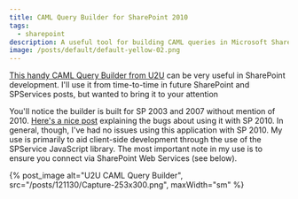 ```yaml
---
title: CAML Query Builder for SharePoint 2010
tags:
  - sharepoint
description: A useful tool for building CAML queries in Microsoft SharePoint 2010.
image: /posts/default/default-yellow-02.png
---
```


[This handy CAML Query Builder from U2U](http://www.u2u.be/res/tools/camlquerybuilder.aspx) can be very useful in SharePoint development. I'll use it from time-to-time in future SharePoint and SPServices posts, but wanted to bring it to your attention

You'll notice the builder is built for SP 2003 and 2007 without mention of 2010. [Here's a nice post](http://ranaictiu-technicalblog.blogspot.com/2011/01/u2u-caml-query-builder-for-sharepoint) explaining the bugs about using it with SP 2010. In general, though, I've had no issues using this application with SP 2010. My use is primarily to aid client-side development through the use of the SPService JavaScript library. The most important note in my use is to ensure you connect via SharePoint Web Services (see below).

{% post_image
    alt="U2U CAML Query Builder",
    src="/posts/121130/Capture-253x300.png",
    maxWidth="sm" %}
